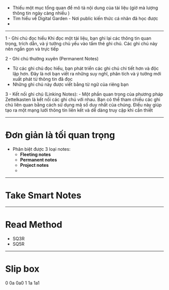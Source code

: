 - Thiếu một mục tổng quan để mô tả nội dung của tài liệu (giờ mà lượng thông tin ngày càng nhiều )
- Tìm hiểu về Digital Garden - Nơi public kiến thức cá nhân đã học được
- 
---

1 - Ghi chú đọc hiểu
	Khi đọc một tài liệu, bạn ghi lại các thông tin quan trọng, trích dẫn, và ý tưởng chủ yếu vào tấm thẻ ghi chú. Các ghi chú này nên ngắn gọn và trực tiếp

2 - Ghi chú thường xuyên (Permanent Notes)

- Từ các ghi chú đọc hiểu, bạn phát triển các ghi chú chi tiết hơn và độc lập hơn. Đây là nơi bạn viết ra những suy nghĩ, phân tích và ý tưởng mới xuất phát từ thông tin đã đọc
- Những ghi chú này được viết bằng từ ngữ của riêng bạn

3 - Kết nối ghi chú (Linking Notes):
	- Một phần quan trọng của phương pháp Zettelkasten là kết nối các ghi chú với nhau. Bạn có thể tham chiếu các ghi chú liên quan bằng cách sử dụng mã số duy nhất của chúng. Điều này giúp tạo ra một mạng lưới thông tin liên kết và dễ dàng truy cập khi cần thiết


---
# Đơn giản là tối quan trọng

- Phân biệt được 3 loại notes:
  - **Fleeting notes**
  - **Permanent notes**
  - **Project notes**
  - 

---

# Take Smart Notes



---

# Read Method

- SQ3R
- SQ5R


---

# Slip box

0
    0a
        0a0
1
    1a
        1a1
    